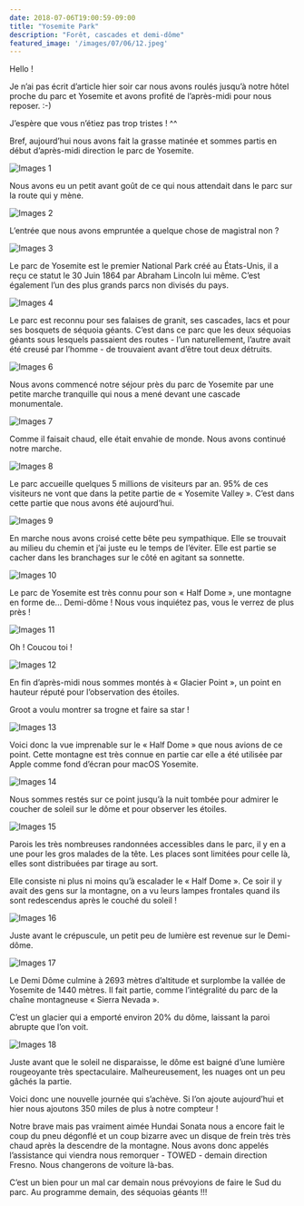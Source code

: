 ```yaml
---
date: 2018-07-06T19:00:59-09:00
title: "Yosemite Park"
description: "Forêt, cascades et demi-dôme"
featured_image: '/images/07/06/12.jpeg'
---
```


Hello !

Je n’ai pas écrit d’article hier soir car nous avons roulés jusqu’à notre hôtel proche du parc et Yosemite et avons profité de l’après-midi pour nous reposer. :-)

J’espère que vous n’étiez pas trop tristes ! ^^

Bref, aujourd’hui nous avons fait la grasse matinée et sommes partis en début d’après-midi direction le parc de Yosemite.  

![Images 1](/images/07/07/1.jpeg)

Nous avons eu un petit avant goût de ce qui nous attendait dans le parc sur la route qui y mène. 

![Images 2](/images/07/07/2.jpeg)

L’entrée que nous avons empruntée a quelque chose de magistral non ?

![Images 3](/images/07/07/3.jpeg)

Le parc de Yosemite est le premier National Park créé au États-Unis, il a reçu ce statut le 30 Juin 1864 par Abraham Lincoln lui même. C’est également l’un des plus grands parcs non divisés du pays. 

![Images 4](/images/07/07/4.jpeg)

Le parc est reconnu pour ses falaises de granit, ses cascades, lacs et pour ses bosquets de séquoia géants. C’est dans ce parc que les deux séquoias géants sous lesquels passaient des routes - l’un naturellement, l’autre avait été creusé par l’homme - de trouvaient avant d’être tout deux détruits. 

![Images 6](/images/07/07/6.jpeg)

Nous avons commencé notre séjour près du parc de Yosemite par une petite marche tranquille qui nous a mené devant une cascade monumentale. 

![Images 7](/images/07/07/7.jpeg)

Comme il faisait chaud, elle était envahie de monde. Nous avons continué notre marche. 

![Images 8](/images/07/07/8.jpeg)

Le parc accueille quelques 5 millions de visiteurs par an. 95% de ces visiteurs ne vont que dans la petite partie de « Yosemite Valley ». C’est dans cette partie que nous avons été aujourd’hui.  

![Images 9](/images/07/07/9.jpeg)

En marche nous avons croisé cette bête peu sympathique. Elle se trouvait au milieu du chemin et j’ai juste eu le temps de l’éviter. Elle est partie se cacher dans les branchages sur le côté en agitant sa sonnette. 

![Images 10](/images/07/07/10.jpeg)

Le parc de Yosemite est très connu pour son « Half Dome », une montagne en forme de... Demi-dôme ! Nous vous inquiétez pas, vous le verrez de plus près ! 

![Images 11](/images/07/07/11.jpeg)

Oh ! Coucou toi !

![Images 12](/images/07/07/12.jpeg)

En fin d’après-midi nous sommes montés à « Glacier Point », un point en hauteur réputé pour l’observation des étoiles. 

Groot a voulu montrer sa trogne et faire sa star !

![Images 13](/images/07/07/13.jpeg)

Voici donc la vue imprenable sur le « Half Dome » que nous avions de ce point. Cette montagne est très connue en partie car elle a été utilisée par Apple comme fond d’écran pour macOS Yosemite. 

![Images 14](/images/07/07/14.jpeg)

Nous sommes restés sur ce point jusqu’à la nuit tombée pour admirer le coucher de soleil sur le dôme et pour observer les étoiles. 

![Images 15](/images/07/07/15.jpeg)

Parois les très nombreuses randonnées accessibles dans le parc, il y en a une pour les gros malades de la tête. Les places sont limitées pour celle là, elles sont distribuées par tirage au sort. 

Elle consiste ni plus ni moins qu’à escalader le « Half Dome ». Ce soir il y avait des gens sur la montagne, on a vu leurs lampes frontales quand ils sont redescendus après le couché du soleil !

![Images 16](/images/07/07/16.jpeg)

Juste avant le crépuscule, un petit peu de lumière est revenue sur le Demi-dôme. 

![Images 17](/images/07/07/17.jpeg)

Le Demi Dôme culmine à 2693 mètres d’altitude et surplombe la vallée de Yosemite de 1440 mètres. Il fait partie, comme l’intégralité du parc de la chaîne montagneuse « Sierra Nevada ». 

C’est un glacier qui a emporté environ 20% du dôme, laissant la paroi abrupte que l’on voit. 

![Images 18](/images/07/07/18.jpeg)

Juste avant que le soleil ne disparaisse, le dôme est baigné d’une lumière rougeoyante très spectaculaire. Malheureusement, les nuages ont un peu gâchés la partie. 

Voici donc une nouvelle journée qui s’achève. Si l’on ajoute aujourd’hui et hier nous ajoutons 350 miles de plus à notre compteur !

Notre brave mais pas vraiment aimée Hundai Sonata nous a encore fait le coup du pneu dégonflé et un coup bizarre avec un disque de frein très très chaud après la descendre de la montagne. Nous avons donc appelés l’assistance qui viendra nous remorquer - TOWED - demain direction Fresno. Nous changerons de voiture là-bas. 

C’est un bien pour un mal car demain nous prévoyions de faire le Sud du parc. Au programme demain, des séquoias géants !!!

